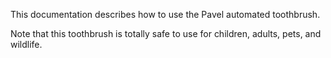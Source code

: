 This documentation describes how to use the Pavel automated
toothbrush.

Note that this toothbrush is totally safe to use for children, 
adults, pets, and wildlife.
